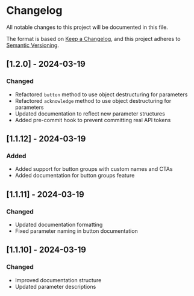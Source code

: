 # Changelog

All notable changes to this project will be documented in this file.

The format is based on [Keep a Changelog](https://keepachangelog.com/en/1.0.0/),
and this project adheres to [Semantic Versioning](https://semver.org/spec/v2.0.0.html).

## [1.2.0] - 2024-03-19

### Changed

- Refactored `button` method to use object destructuring for parameters
- Refactored `acknowledge` method to use object destructuring for parameters
- Updated documentation to reflect new parameter structures
- Added pre-commit hook to prevent committing real API tokens

## [1.1.12] - 2024-03-19

### Added

- Added support for button groups with custom names and CTAs
- Added documentation for button groups feature

## [1.1.11] - 2024-03-19

### Changed

- Updated documentation formatting
- Fixed parameter naming in button documentation

## [1.1.10] - 2024-03-19

### Changed

- Improved documentation structure
- Updated parameter descriptions
